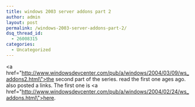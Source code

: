 ```yaml
---
title: windows 2003 server addons part 2
author: admin
layout: post
permalink: /windows-2003-server-addons-part-2/
dsq_thread_id:
  - 26008315
categories:
  - Uncategorized
---
```

<a href=\"http://www.windowsdevcenter.com/pub/a/windows/2004/03/09/ws_addons2.html\">the second part</a> of the series. read the first one ages ago. also posted a links. The first one is <a href=\"http://www.windowsdevcenter.com/pub/a/windows/2004/02/24/ws_addons.html\">here</a>.
